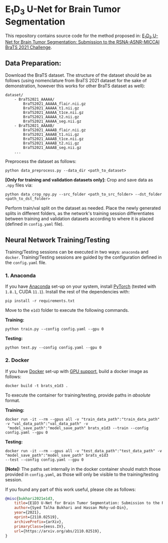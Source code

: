 # E<sub>1</sub>D<sub>3</sub> U-Net for Brain Tumor Segmentation

This repository contains source code for the method proposed in: [E<sub>1</sub>D<sub>3</sub> U-Net for Brain Tumor 
Segmentation: Submission to the RSNA-ASNR-MICCAI BraTS 2021 Challenge](
https://arxiv.org/abs/2110.02519).

## Data Preparation:

Download the BraTS dataset.
The structure of the dataset should be as follows (using nomenclature from BraTS 2021 dataset for the sake of
demonstration, however this works for other BraTS dataset as well):

    dataset/
        - BraTS2021_AAAAA/
            BraTS2021_AAAAA_flair.nii.gz
            BraTS2021_AAAAA_t1.nii.gz
            BraTS2021_AAAAA_t1ce.nii.gz
            BraTS2021_AAAAA_t2.nii.gz
            BraTS2021_AAAAA_seg.nii.gz
        - BraTS2021_AAAAB/
            BraTS2021_AAAAB_flair.nii.gz
            BraTS2021_AAAAB_t1.nii.gz
            BraTS2021_AAAAB_t1ce.nii.gz
            BraTS2021_AAAAB_t2.nii.gz
            BraTS2021_AAAAB_seg.nii.gz
        ...

Preprocess the dataset as follows:
```shell
python data_preprocess.py --data_dir <path_to_dataset>
```

**[Only for training and validation datasets only]:** Crop and save data as `.npy` files via:
```shell
python data_crop_npy.py --src_folder <path_to_src_folder> --dst_folder <path_to_dst_folder>
```

Perform train/val split on the dataset as needed.
Place the newly generated splits in different folders, as the network's training session differentiates
between training and validation datasets according to where it is placed (defined in `config.yaml` file).


## Neural Network Training/Testing
Training/Testing sessions can be executed in two ways: `anaconda` and `docker`.
Training/Testing sessions are guided by the configuration defined in the `config.yaml` file.

### 1. Anaconda

If you have [Anaconda](https://docs.anaconda.com/anaconda/install/) set-up on your system, install
[PyTorch](https://pytorch.org/) (tested with `1.8.1`, CUDA `11.1`).
Install the rest of the dependencies with:
```shell
pip install -r requirements.txt
```

Move to the `e1d3` folder to execute the following commands.

**Training:**
```shell
python train.py --config config.yaml --gpu 0
```

**Testing:**
```shell
python test.py --config config.yaml --gpu 0
```

### 2. Docker

If you have [Docker](https://docs.docker.com/get-docker/) set-up with [GPU support](
https://github.com/NVIDIA/nvidia-docker), build a docker image as follows:
```shell
docker build -t brats_e1d3 .
```
To execute the container for training/testing, provide paths in *absolute* format.

**Training:**
```shell
docker run -it --rm --gpus all -v "train_data_path":"train_data_path" -v "val_data_path":"val_data_path" -v 
 "model_save_path":"model_save_path" brats_e1d3 --train --config config.yaml --gpu 0
```

**Testing:**
```shell
docker run -it --rm --gpus all -v "test_data_path":"test_data_path" -v "model_save_path":"model_save_path" brats_e1d3
--test --config config.yaml --gpu 0
```

**[Note]:** The paths set internally in the docker container should match those provided in `config.yaml`, as those will
only be visible to the training/testing session.

<!-- Citation-->
If you found any part of this work useful, please cite as follows:
```bibtex
@misc{bukhari2021e1d3,
    title={E1D3 U-Net for Brain Tumor Segmentation: Submission to the RSNA-ASNR-MICCAI BraTS 2021 Challenge}, 
    author={Syed Talha Bukhari and Hassan Mohy-ud-Din},
    year={2021},
    eprint={2110.02519},
    archivePrefix={arXiv},
    primaryClass={eess.IV},
    url={https://arxiv.org/abs/2110.02519},
}
```